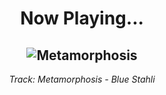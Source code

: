<div align="center"> 
<h1>Now Playing...</h1>

![Metamorphosis](https://i.scdn.co/image/ab67616d00001e02dcd9fe1276c16fcdad98c50c)
--
_<p>Track: Metamorphosis - Blue Stahli </p>_
</div>
